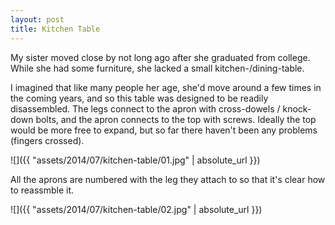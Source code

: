 ```yaml
---
layout: post
title: Kitchen Table
---
```

My sister moved close by not long ago after she graduated from college. While
she had some furniture, she lacked a small kitchen-/dining-table.

I imagined that like many people her age, she'd move around a few times in the
coming years, and so this table was designed to be readily disassembled. The
legs connect to the apron with cross-dowels / knock-down bolts, and the apron
connects to the top with screws. Ideally the top would be more free to expand,
but so far there haven't been any problems (fingers crossed).

![]({{ "assets/2014/07/kitchen-table/01.jpg" | absolute_url }})

All the aprons are numbered with the leg they attach to so that it's clear how
to reassmble it.

![]({{ "assets/2014/07/kitchen-table/02.jpg" | absolute_url }})
